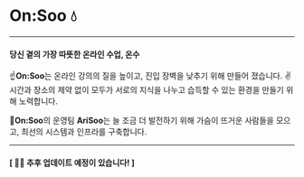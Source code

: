 # **On:Soo** 💧

---

#### **당신 곁의 가장 따뜻한 온라인 수업, 온수**

☝️**On:Soo**는 온라인 강의의 질을 높이고, 진입 장벽을 낮추기 위해 만들어 졌습니다. 
✌️시간과 장소의 제약 없이 모두가 서로의 지식을 나누고 습득할 수 있는 환경을 만들기 위해 노력합니다.

🤟**On:Soo**의 운영팀 **AriSoo**는 늘 조금 더 발전하기 위해 가슴이 뜨거운 사람들을 모으고, 최선의 시스템과 인프라를 구축합니다.

---

#### [ 👩‍💻 추후 업데이트 예정이 있습니다! ]